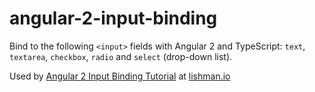 # angular-2-input-binding

Bind to the following `<input>` fields with Angular 2 and TypeScript: `text`, `textarea`, `checkbox`, `radio` and `select` (drop-down list).

Used by [Angular 2 Input Binding Tutorial](http://lishman.io/angular-2-input-binding) at [lishman.io](http://lishman.io)
